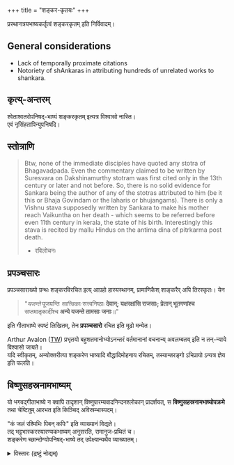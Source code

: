 +++
title = "शङ्कर-कृतयः"
+++

प्रस्थानत्रयभाष्यकर्तृत्वं शङ्करकृतम् इति निर्विवादम्।

## General considerations

- Lack of temporally proximate citations
- Notoriety of shAnkaras in attributing hundreds of unrelated works to shankara.

## कृत्य्-अन्तरम्
श्वेताश्वतरोपनिषद्-भाष्यं शङ्करकृतम् इत्यत्र विश्वासो नास्ति।  
एवं नृसिंहतापिन्युपनिषदि। 

## स्तोत्राणि
> Btw, none of the immediate disciples have quoted any stotra of Bhagavadpada. Even the commentary claimed to be written by Suresvara on Dakshinamurthy stotram was first cited only in the 13th century or later  and not before. So, there is no solid evidence for Sankara being the author of any of the stotras attributed to him (be it this or Bhaja Govindam or the laharis or bhujangams). There is only a Vishnu stava supposedly written by Sankara to make his mother reach Vaikuntha on her death - which seems to be referred before even 11th century in kerala, the state of his birth. Interestingly this stava is recited by mallu Hindus on the antima dina of pitrkarma post death.
> 
> - रविलोचनः

## प्रपञ्चसारः
प्रपञ्चसाराख्यो ग्रन्थः शङ्करविरचित इत्य् आग्रहो हास्यस्थानम्, प्रामाणिकैश् शाङ्करैर् अपि तिरस्कृतः। येन

> "*यजन्ते* पूजयन्ति *सात्त्विकाः* सत्त्वनिष्ठाः **देवान्;
यक्षरक्षांसि राजसाः; प्रेतान् भूतगणांश्च** सप्तमातृकादींश्च **अन्ये
यजन्ते तामसाः जनाः**॥"

इति गीताभाष्ये स्पष्टं लिखितम्, तेन **प्रपञ्चसारो** रचित इति मूढो मन्येत।

Arthur Avalon ([TW](https://archive.org/details/in.ernet.dli.2015.282765/page/n6/mode/1up)) प्रभृतयो बहुशतमानोभ्योऽनन्तरं वर्तमानानां वचनान्य् अवलम्बतय् इति न तन्-न्याये विश्वासो जायते।  
यदि स्वीकृतम्, अन्योक्तरीत्या शङ्करेण भाष्यादि बौद्धादिमोहनाय रचितम्, तस्यान्तरङ्गो ऽभिप्रायो ऽन्यत्र ज्ञेय इति फलति।

## विष्णुसहस्रनामभाष्यम्

यो भगवद्गीताभाष्ये न क्वापि तादृशान् विष्णुपारम्यवादनिन्दनश्लोकान् प्रादर्शयत्, स **विष्णुसहस्रनामभाष्योपक्रमे** तथा चेष्टितुम् आरभत इति किञ्चिद् अविस्रम्भास्पदम्।

"कं जलं रश्मिभिः पिबन् कपिः" इति व्याख्यानं विद्यते।  
तद् भट्टभास्करस्यारण्यकभाष्यम् अनुसरति, रामानुज-प्रथितं च।  
शङ्करेण च्छान्दोग्योपनिषद्-भाष्ये तद् उपेक्ष्यान्यथैव व्याख्यातम्। 

<details><summary>विस्तारः (द्रष्टुं नोद्यम्)</summary>

Let's just be honest - Just list out what S loose or gain if he used kapi = कम् पिबति vs kapi=ape in case of kapyAsa? 

The color? Appropriateness? Anything else?

If the answer is that he looses nothing, and gains something; one must wonder why he didn't use the former option if he was aware of it.  
So, it must either be that the sahasranAma commentator was someone else,  
or he later became aware of this meaning at a later point in time. If the latter is the case, one must then wonder why he did not edit the kapyAsa meaning to be objectively superior. 

This line of reasoning leads us to strongly suspect that the sahasranAma author was someone else.
</details>
